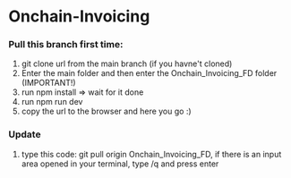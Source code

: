 # Onchain-Invoicing

### Pull this branch first time:

1. git clone url from the main branch (if you havne't cloned)
2. Enter the main folder and then enter the Onchain_Invoicing_FD folder (IMPORTANT!)
3. run npm install => wait for it done
4. run npm run dev
5. copy the url to the browser and here you go :)

### Update

1. type this code: git pull origin Onchain_Invoicing_FD, if there is an input area opened in your terminal, type /q and press enter
